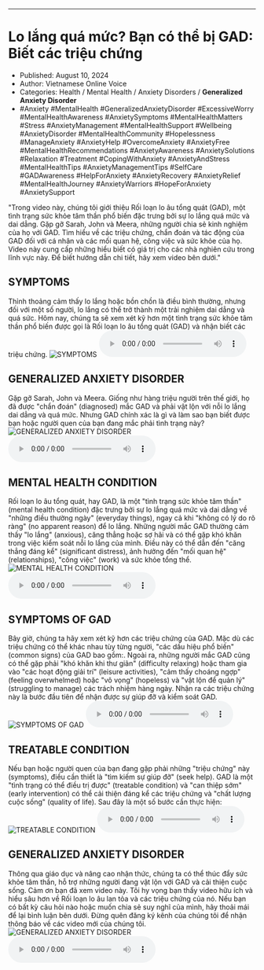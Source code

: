 
---

# Lo lắng quá mức? Bạn có thể bị GAD: Biết các triệu chứng

- Published: August 10, 2024
- Author: Vietnamese Online Voice
- Categories: Health / Mental Health / Anxiety Disorders / **Generalized Anxiety Disorder**
- #Anxiety #MentalHealth #GeneralizedAnxietyDisorder #ExcessiveWorry #MentalHealthAwareness #AnxietySymptoms #MentalHealthMatters #Stress #AnxietyManagement #MentalHealthSupport #Wellbeing #AnxietyDisorder #MentalHealthCommunity #Hopelessness #ManageAnxiety #AnxietyHelp #OvercomeAnxiety #AnxietyFree #MentalHealthRecommendations #AnxietyAwareness #AnxietySolutions #Relaxation #Treatment #CopingWithAnxiety #AnxietyAndStress #MentalHealthTips #AnxietyManagementTips #SelfCare #GADAwareness #HelpForAnxiety #AnxietyRecovery #AnxietyRelief #MentalHealthJourney #AnxietyWarriors #HopeForAnxiety #AnxietySupport

"Trong video này, chúng tôi giới thiệu Rối loạn lo âu tổng quát (GAD), một tình trạng sức khỏe tâm thần phổ biến đặc trưng bởi sự lo lắng quá mức và dai dẳng. Gặp gỡ Sarah, John và Meera, những người chia sẻ kinh nghiệm của họ với GAD. Tìm hiểu về các triệu chứng, chẩn đoán và tác động của GAD đối với cá nhân và các mối quan hệ, công việc và sức khỏe của họ. Video này cung cấp những hiểu biết có giá trị cho các nhà nghiên cứu trong lĩnh vực này. Để biết hướng dẫn chi tiết, hãy xem video bên dưới."


## SYMPTOMS

Thỉnh thoảng cảm thấy lo lắng hoặc bồn chồn là điều bình thường, nhưng đối với một số người, lo lắng có thể trở thành một trải nghiệm dai dẳng và quá sức. Hôm nay, chúng ta sẽ xem xét kỹ hơn một tình trạng sức khỏe tâm thần phổ biến được gọi là Rối loạn lo âu tổng quát (GAD) và nhận biết các triệu chứng.
![SYMPTOMS](https://http-archiver-apis-production-80.schnworks.com/storage/images/transitions/2024-08-10/transition-15033070282-Montserrat-Regular-4A148C.jpg)
<audio controls>
    <source src="https://http-archiver-apis-production-80.schnworks.com/storage/storage/audio/file-8474286675.mp3" type="audio/mpeg">
</audio>



## GENERALIZED ANXIETY DISORDER

Gặp gỡ Sarah, John và Meera. Giống như hàng triệu người trên thế giới, họ đã được "chẩn đoán" (diagnosed) mắc GAD và phải vật lộn với nỗi lo lắng dai dẳng và quá mức. Nhưng GAD chính xác là gì và làm sao bạn biết được bạn hoặc người quen của bạn đang mắc phải tình trạng này?
![GENERALIZED ANXIETY DISORDER](https://http-archiver-apis-production-80.schnworks.com/storage/images/transitions/2024-08-10/transition-30751954421-Montserrat-SemiBold-7B1FA2.jpg)
<audio controls>
    <source src="https://http-archiver-apis-production-80.schnworks.com/storage/storage/audio/file-10054660306.mp3" type="audio/mpeg">
</audio>



## MENTAL HEALTH CONDITION

Rối loạn lo âu tổng quát, hay GAD, là một "tình trạng sức khỏe tâm thần" (mental health condition) đặc trưng bởi sự lo lắng quá mức và dai dẳng về "những điều thường ngày" (everyday things), ngay cả khi "không có lý do rõ ràng" (no apparent reason) để lo lắng. Những người mắc GAD thường cảm thấy "lo lắng" (anxious), căng thẳng hoặc sợ hãi và có thể gặp khó khăn trong việc kiểm soát nỗi lo lắng của mình. Điều này có thể dẫn đến "căng thẳng đáng kể" (significant distress), ảnh hưởng đến "mối quan hệ" (relationships), "công việc" (work) và sức khỏe tổng thể.
![MENTAL HEALTH CONDITION](https://http-archiver-apis-production-80.schnworks.com/storage/images/transitions/2024-08-10/transition--6315525481-Montserrat-Black-1A237E.jpg)
<audio controls>
    <source src="https://http-archiver-apis-production-80.schnworks.com/storage/storage/audio/file-19298661048.mp3" type="audio/mpeg">
</audio>



## SYMPTOMS OF GAD

Bây giờ, chúng ta hãy xem xét kỹ hơn các triệu chứng của GAD. Mặc dù các triệu chứng có thể khác nhau tùy từng người, "các dấu hiệu phổ biến" (common signs) của GAD bao gồm:. Ngoài ra, những người mắc GAD cũng có thể gặp phải "khó khăn khi thư giãn" (difficulty relaxing) hoặc tham gia vào "các hoạt động giải trí" (leisure activities), "cảm thấy choáng ngợp" (feeling overwhelmed) hoặc "vô vọng" (hopeless) và "vật lộn để quản lý" (struggling to manage) các trách nhiệm hàng ngày. Nhận ra các triệu chứng này là bước đầu tiên để nhận được sự giúp đỡ và kiểm soát GAD.
![SYMPTOMS OF GAD](https://http-archiver-apis-production-80.schnworks.com/storage/images/transitions/2024-08-10/transition--14666240056-Montserrat-SemiBold-303F9F.jpg)
<audio controls>
    <source src="https://http-archiver-apis-production-80.schnworks.com/storage/storage/audio/file-18153293350.mp3" type="audio/mpeg">
</audio>



## TREATABLE CONDITION

Nếu bạn hoặc người quen của bạn đang gặp phải những "triệu chứng" này (symptoms), điều cần thiết là "tìm kiếm sự giúp đỡ" (seek help). GAD là một "tình trạng có thể điều trị được" (treatable condition) và "can thiệp sớm" (early intervention) có thể cải thiện đáng kể các triệu chứng và "chất lượng cuộc sống" (quality of life). Sau đây là một số bước cần thực hiện:
![TREATABLE CONDITION](https://http-archiver-apis-production-80.schnworks.com/storage/images/transitions/2024-08-10/transition-21950073996-Montserrat-ExtraBold-303F9F.jpg)
<audio controls>
    <source src="https://http-archiver-apis-production-80.schnworks.com/storage/storage/audio/file-27876383214.mp3" type="audio/mpeg">
</audio>



## GENERALIZED ANXIETY DISORDER

Thông qua giáo dục và nâng cao nhận thức, chúng ta có thể thúc đẩy sức khỏe tâm thần, hỗ trợ những người đang vật lộn với GAD và cải thiện cuộc sống. Cảm ơn bạn đã xem video này. Tôi hy vọng bạn thấy video hữu ích và hiểu sâu hơn về Rối loạn lo âu lan tỏa và các triệu chứng của nó. Nếu bạn có bất kỳ câu hỏi nào hoặc muốn chia sẻ suy nghĩ của mình, hãy thoải mái để lại bình luận bên dưới. Đừng quên đăng ký kênh của chúng tôi để nhận thông báo về các video mới của chúng tôi.
![GENERALIZED ANXIETY DISORDER](https://http-archiver-apis-production-80.schnworks.com/storage/images/transitions/2024-08-10/transition--14831709914-Montserrat-Thin-512DA8.jpg)
<audio controls>
    <source src="https://http-archiver-apis-production-80.schnworks.com/storage/storage/audio/file-22926575497.mp3" type="audio/mpeg">
</audio>


